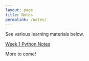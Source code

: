 ```yaml
---
layout: page
title: Notes
permalink: /notes/
---
```


See various learning materials below.

[Week 1 Python Notes](https://mister-dew.github.io/realdrew/2022/08/26/week1learning.html)

More to come!